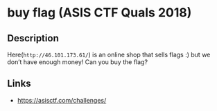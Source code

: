# buy flag (ASIS CTF Quals 2018)

## Description
>>>
Here(`http://46.101.173.61/`) is an online shop that sells flags :) but we don’t have enough money! Can you buy the flag?
>>>

## Links
* https://asisctf.com/challenges/
